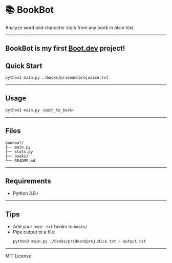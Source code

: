 # 📚 BookBot

Analyze word and character stats from any book in plain text.

---

BookBot is my first [Boot.dev](https://www.boot.dev) project!
---

## Quick Start

```bash
python3 main.py ./books/prideandprejudice.txt
```

---

## Usage

```bash
python3 main.py <path_to_book>
```

---

## Files

```
bookbot/
├── main.py
├── stats.py
├── books/
└── README.md
```

---

## Requirements

- Python 3.8+

---

## Tips

- Add your own `.txt` books to `books/`
- Pipe output to a file:
  ```bash
  python3 main.py ./books/prideandprejudice.txt > output.txt
  ```

---

MIT License